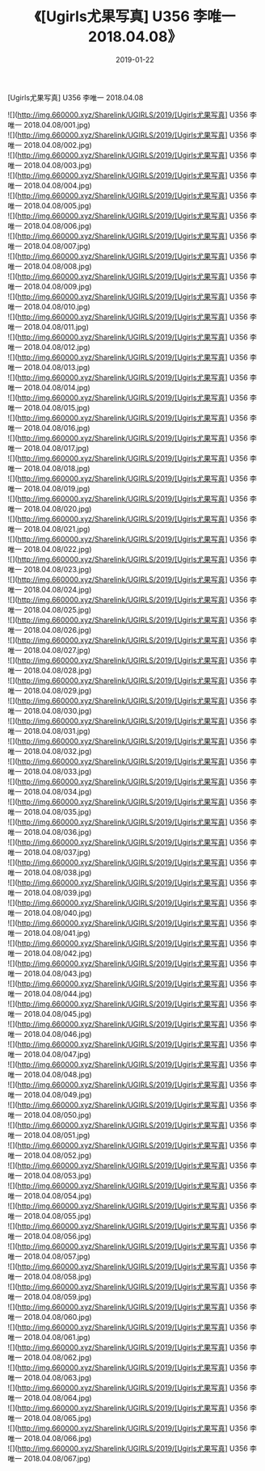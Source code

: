 ﻿---
layout: post
title:  《[Ugirls尤果写真] U356 李唯一 2018.04.08》
date:   2019-01-22
img: http://img.660000.xyz/Sharelink/UGIRLS/2019/[Ugirls尤果写真] U356 李唯一 2018.04.08/000.jpg
categories: [美女, 清纯, 唯美]
---

[Ugirls尤果写真] U356 李唯一 2018.04.08

 ![](http://img.660000.xyz/Sharelink/UGIRLS/2019/[Ugirls尤果写真] U356 李唯一 2018.04.08/001.jpg) <br>![](http://img.660000.xyz/Sharelink/UGIRLS/2019/[Ugirls尤果写真] U356 李唯一 2018.04.08/002.jpg) <br>![](http://img.660000.xyz/Sharelink/UGIRLS/2019/[Ugirls尤果写真] U356 李唯一 2018.04.08/003.jpg) <br>![](http://img.660000.xyz/Sharelink/UGIRLS/2019/[Ugirls尤果写真] U356 李唯一 2018.04.08/004.jpg) <br>![](http://img.660000.xyz/Sharelink/UGIRLS/2019/[Ugirls尤果写真] U356 李唯一 2018.04.08/005.jpg) <br>![](http://img.660000.xyz/Sharelink/UGIRLS/2019/[Ugirls尤果写真] U356 李唯一 2018.04.08/006.jpg) <br>![](http://img.660000.xyz/Sharelink/UGIRLS/2019/[Ugirls尤果写真] U356 李唯一 2018.04.08/007.jpg) <br>![](http://img.660000.xyz/Sharelink/UGIRLS/2019/[Ugirls尤果写真] U356 李唯一 2018.04.08/008.jpg) <br>![](http://img.660000.xyz/Sharelink/UGIRLS/2019/[Ugirls尤果写真] U356 李唯一 2018.04.08/009.jpg) <br>![](http://img.660000.xyz/Sharelink/UGIRLS/2019/[Ugirls尤果写真] U356 李唯一 2018.04.08/010.jpg) <br>![](http://img.660000.xyz/Sharelink/UGIRLS/2019/[Ugirls尤果写真] U356 李唯一 2018.04.08/011.jpg) <br>![](http://img.660000.xyz/Sharelink/UGIRLS/2019/[Ugirls尤果写真] U356 李唯一 2018.04.08/012.jpg) <br>![](http://img.660000.xyz/Sharelink/UGIRLS/2019/[Ugirls尤果写真] U356 李唯一 2018.04.08/013.jpg) <br>![](http://img.660000.xyz/Sharelink/UGIRLS/2019/[Ugirls尤果写真] U356 李唯一 2018.04.08/014.jpg) <br>![](http://img.660000.xyz/Sharelink/UGIRLS/2019/[Ugirls尤果写真] U356 李唯一 2018.04.08/015.jpg) <br>![](http://img.660000.xyz/Sharelink/UGIRLS/2019/[Ugirls尤果写真] U356 李唯一 2018.04.08/016.jpg) <br>![](http://img.660000.xyz/Sharelink/UGIRLS/2019/[Ugirls尤果写真] U356 李唯一 2018.04.08/017.jpg) <br>![](http://img.660000.xyz/Sharelink/UGIRLS/2019/[Ugirls尤果写真] U356 李唯一 2018.04.08/018.jpg) <br>![](http://img.660000.xyz/Sharelink/UGIRLS/2019/[Ugirls尤果写真] U356 李唯一 2018.04.08/019.jpg) <br>![](http://img.660000.xyz/Sharelink/UGIRLS/2019/[Ugirls尤果写真] U356 李唯一 2018.04.08/020.jpg) <br>![](http://img.660000.xyz/Sharelink/UGIRLS/2019/[Ugirls尤果写真] U356 李唯一 2018.04.08/021.jpg) <br>![](http://img.660000.xyz/Sharelink/UGIRLS/2019/[Ugirls尤果写真] U356 李唯一 2018.04.08/022.jpg) <br>![](http://img.660000.xyz/Sharelink/UGIRLS/2019/[Ugirls尤果写真] U356 李唯一 2018.04.08/023.jpg) <br>![](http://img.660000.xyz/Sharelink/UGIRLS/2019/[Ugirls尤果写真] U356 李唯一 2018.04.08/024.jpg) <br>![](http://img.660000.xyz/Sharelink/UGIRLS/2019/[Ugirls尤果写真] U356 李唯一 2018.04.08/025.jpg) <br>![](http://img.660000.xyz/Sharelink/UGIRLS/2019/[Ugirls尤果写真] U356 李唯一 2018.04.08/026.jpg) <br>![](http://img.660000.xyz/Sharelink/UGIRLS/2019/[Ugirls尤果写真] U356 李唯一 2018.04.08/027.jpg) <br>![](http://img.660000.xyz/Sharelink/UGIRLS/2019/[Ugirls尤果写真] U356 李唯一 2018.04.08/028.jpg) <br>![](http://img.660000.xyz/Sharelink/UGIRLS/2019/[Ugirls尤果写真] U356 李唯一 2018.04.08/029.jpg) <br>![](http://img.660000.xyz/Sharelink/UGIRLS/2019/[Ugirls尤果写真] U356 李唯一 2018.04.08/030.jpg) <br>![](http://img.660000.xyz/Sharelink/UGIRLS/2019/[Ugirls尤果写真] U356 李唯一 2018.04.08/031.jpg) <br>![](http://img.660000.xyz/Sharelink/UGIRLS/2019/[Ugirls尤果写真] U356 李唯一 2018.04.08/032.jpg) <br>![](http://img.660000.xyz/Sharelink/UGIRLS/2019/[Ugirls尤果写真] U356 李唯一 2018.04.08/033.jpg) <br>![](http://img.660000.xyz/Sharelink/UGIRLS/2019/[Ugirls尤果写真] U356 李唯一 2018.04.08/034.jpg) <br>![](http://img.660000.xyz/Sharelink/UGIRLS/2019/[Ugirls尤果写真] U356 李唯一 2018.04.08/035.jpg) <br>![](http://img.660000.xyz/Sharelink/UGIRLS/2019/[Ugirls尤果写真] U356 李唯一 2018.04.08/036.jpg) <br>![](http://img.660000.xyz/Sharelink/UGIRLS/2019/[Ugirls尤果写真] U356 李唯一 2018.04.08/037.jpg) <br>![](http://img.660000.xyz/Sharelink/UGIRLS/2019/[Ugirls尤果写真] U356 李唯一 2018.04.08/038.jpg) <br>![](http://img.660000.xyz/Sharelink/UGIRLS/2019/[Ugirls尤果写真] U356 李唯一 2018.04.08/039.jpg) <br>![](http://img.660000.xyz/Sharelink/UGIRLS/2019/[Ugirls尤果写真] U356 李唯一 2018.04.08/040.jpg) <br>![](http://img.660000.xyz/Sharelink/UGIRLS/2019/[Ugirls尤果写真] U356 李唯一 2018.04.08/041.jpg) <br>![](http://img.660000.xyz/Sharelink/UGIRLS/2019/[Ugirls尤果写真] U356 李唯一 2018.04.08/042.jpg) <br>![](http://img.660000.xyz/Sharelink/UGIRLS/2019/[Ugirls尤果写真] U356 李唯一 2018.04.08/043.jpg) <br>![](http://img.660000.xyz/Sharelink/UGIRLS/2019/[Ugirls尤果写真] U356 李唯一 2018.04.08/044.jpg) <br>![](http://img.660000.xyz/Sharelink/UGIRLS/2019/[Ugirls尤果写真] U356 李唯一 2018.04.08/045.jpg) <br>![](http://img.660000.xyz/Sharelink/UGIRLS/2019/[Ugirls尤果写真] U356 李唯一 2018.04.08/046.jpg) <br>![](http://img.660000.xyz/Sharelink/UGIRLS/2019/[Ugirls尤果写真] U356 李唯一 2018.04.08/047.jpg) <br>![](http://img.660000.xyz/Sharelink/UGIRLS/2019/[Ugirls尤果写真] U356 李唯一 2018.04.08/048.jpg) <br>![](http://img.660000.xyz/Sharelink/UGIRLS/2019/[Ugirls尤果写真] U356 李唯一 2018.04.08/049.jpg) <br>![](http://img.660000.xyz/Sharelink/UGIRLS/2019/[Ugirls尤果写真] U356 李唯一 2018.04.08/050.jpg) <br>![](http://img.660000.xyz/Sharelink/UGIRLS/2019/[Ugirls尤果写真] U356 李唯一 2018.04.08/051.jpg) <br>![](http://img.660000.xyz/Sharelink/UGIRLS/2019/[Ugirls尤果写真] U356 李唯一 2018.04.08/052.jpg) <br>![](http://img.660000.xyz/Sharelink/UGIRLS/2019/[Ugirls尤果写真] U356 李唯一 2018.04.08/053.jpg) <br>![](http://img.660000.xyz/Sharelink/UGIRLS/2019/[Ugirls尤果写真] U356 李唯一 2018.04.08/054.jpg) <br>![](http://img.660000.xyz/Sharelink/UGIRLS/2019/[Ugirls尤果写真] U356 李唯一 2018.04.08/055.jpg) <br>![](http://img.660000.xyz/Sharelink/UGIRLS/2019/[Ugirls尤果写真] U356 李唯一 2018.04.08/056.jpg) <br>![](http://img.660000.xyz/Sharelink/UGIRLS/2019/[Ugirls尤果写真] U356 李唯一 2018.04.08/057.jpg) <br>![](http://img.660000.xyz/Sharelink/UGIRLS/2019/[Ugirls尤果写真] U356 李唯一 2018.04.08/058.jpg) <br>![](http://img.660000.xyz/Sharelink/UGIRLS/2019/[Ugirls尤果写真] U356 李唯一 2018.04.08/059.jpg) <br>![](http://img.660000.xyz/Sharelink/UGIRLS/2019/[Ugirls尤果写真] U356 李唯一 2018.04.08/060.jpg) <br>![](http://img.660000.xyz/Sharelink/UGIRLS/2019/[Ugirls尤果写真] U356 李唯一 2018.04.08/061.jpg) <br>![](http://img.660000.xyz/Sharelink/UGIRLS/2019/[Ugirls尤果写真] U356 李唯一 2018.04.08/062.jpg) <br>![](http://img.660000.xyz/Sharelink/UGIRLS/2019/[Ugirls尤果写真] U356 李唯一 2018.04.08/063.jpg) <br>![](http://img.660000.xyz/Sharelink/UGIRLS/2019/[Ugirls尤果写真] U356 李唯一 2018.04.08/064.jpg) <br>![](http://img.660000.xyz/Sharelink/UGIRLS/2019/[Ugirls尤果写真] U356 李唯一 2018.04.08/065.jpg) <br>![](http://img.660000.xyz/Sharelink/UGIRLS/2019/[Ugirls尤果写真] U356 李唯一 2018.04.08/066.jpg) <br>![](http://img.660000.xyz/Sharelink/UGIRLS/2019/[Ugirls尤果写真] U356 李唯一 2018.04.08/067.jpg) <br>